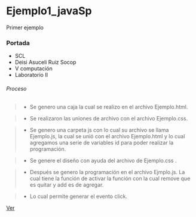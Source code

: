 # Ejemplo1_javaSp
Primer ejemplo

### Portada
- SCL
- Deisi Asuceli Ruiz Socop
- V computación
- Laboratorio II

###### Proceso

> - Se genero una caja la cual se realizo en el archivo Ejemplo.html.

> - Se realizaron las uniones de archivo con el archivo Ejemplo.css.

> - Se genero una carpeta js con lo cual su archivo se llama Ejemplo.js, la cual se unió con el archivo Ejemplo.html  y lo cual agregamos una serie de variables id  para poder realizar la programación.

> - Se genere el diseño con ayuda del archivo de Ejemplo.css .

> - Después se genero la programación  en el archivo Ejmplo.js. La cual tiene la función  de activar la función con la cual remove que es quitar y add es de agregar.

> - Lo cual permite generar el evento click.

[Ver](https://deisiasu.github.io/Ejemplo1_javaSp/Ejemplo.html "Ver")


